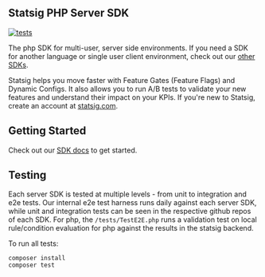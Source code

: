 ## Statsig PHP Server SDK

[![tests](https://github.com/statsig-io/php-sdk/actions/workflows/test.yml/badge.svg)](https://github.com/statsig-io/php-sdk/actions/workflows/test.yml)


The php SDK for multi-user, server side environments. If you need a SDK for another language or single user client environment, check out our [other SDKs](https://docs.statsig.com/#sdks).

Statsig helps you move faster with Feature Gates (Feature Flags) and Dynamic Configs. It also allows you to run A/B tests to validate your new features and understand their impact on your KPIs. If you're new to Statsig, create an account at [statsig.com](https://www.statsig.com).

## Getting Started

Check out our [SDK docs](https://docs.statsig.com/server/phpSDK) to get started.

## Testing

Each server SDK is tested at multiple levels - from unit to integration and e2e tests. Our internal e2e test harness runs daily against each server SDK, while unit and integration tests can be seen in the respective github repos of each SDK. For php, the `/tests/TestE2E.php` runs a validation test on local rule/condition evaluation for php against the results in the statsig backend.

To run all tests:

```
composer install
composer test
```
